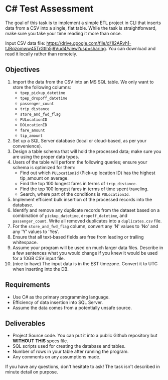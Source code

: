 # C# Test Assessment

The goal of this task is to implement a simple ETL project in CLI that inserts data from a CSV into a single, flat table. While the task is straightforward, make sure you take your time reading it more than once.

Input CSV data file: https://drive.google.com/file/d/1l2ARvh1-tJBqzomww45TrGtIh5j8Vud4/view?usp=sharing. You can download and read it locally rather than remotely.

## Objectives

1. Import the data from the CSV into an MS SQL table. We only want to store the following columns:
    - `tpep_pickup_datetime`
    - `tpep_dropoff_datetime`
    - `passenger_count`
    - `trip_distance`
    - `store_and_fwd_flag`
    - `PULocationID`
    - `DOLocationID`
    - `fare_amount`
    - `tip_amount`
2. Set up a SQL Server database (local or cloud-based, as per your convenience).
3. Design a table schema that will hold the processed data; make sure you are using the proper data types.
4. Users of the table will perform the following queries; ensure your schema is optimized for them:
    - Find out which `PULocationId` (Pick-up location ID) has the highest tip_amount on average.
    - Find the top 100 longest fares in terms of `trip_distance`.
    - Find the top 100 longest fares in terms of time spent traveling.
    - Search, where part of the conditions is `PULocationId`.
5. Implement efficient bulk insertion of the processed records into the database.
6. Identify and remove any duplicate records from the dataset based on a combination of `pickup_datetime`, `dropoff_datetime`, and `passenger_count`. Write all removed duplicates into a `duplicates.csv` file.
7. For the `store_and_fwd_flag` column, convert any 'N' values to 'No' and any 'Y' values to 'Yes'.
8. Ensure that all text-based fields are free from leading or trailing whitespace.
9. Assume your program will be used on much larger data files. Describe in a few sentences what you would change if you knew it would be used for a 10GB CSV input file.
10. (nice to have) The input data is in the EST timezone. Convert it to UTC when inserting into the DB.

## Requirements

- Use C# as the primary programming language.
- Efficiency of data insertion into SQL Server.
- Assume the data comes from a potentially unsafe source.

## Deliverables

- Project Source code. You can put it into a public Github repository but **WITHOUT THIS** specs file.
- SQL scripts used for creating the database and tables.
- Number of rows in your table after running the program.
- Any comments on any assumptions made.

If you have any questions, don't hesitate to ask! The task isn't described in minute detail on purpose.
